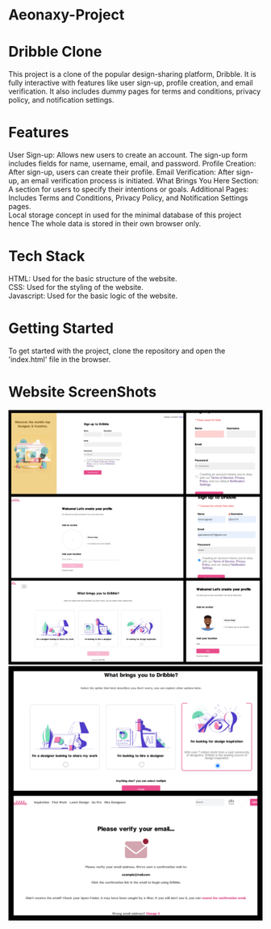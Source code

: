 # Aeonaxy-Project
# Dribble Clone

This project is a clone of the popular design-sharing platform, Dribble. It is fully interactive with features like user sign-up, profile creation, and email verification. It also includes dummy pages for terms and conditions, privacy policy, and notification settings.


# Features

User Sign-up: Allows new users to create an account. The sign-up form includes fields for name, username, email, and password.
Profile Creation: After sign-up, users can create their profile.
Email Verification: After sign-up, an email verification process is initiated.
What Brings You Here Section: A section for users to specify their intentions or goals.
Additional Pages: Includes Terms and Conditions, Privacy Policy, and Notification Settings pages.  
Local storage concept in used for the minimal database of this project hence The whole data is stored in their own browser only.  

# Tech Stack

HTML: Used for the basic structure of the website.  
CSS: Used for the styling of the website.  
Javascript: Used for the basic logic of the website.  

# Getting Started

To get started with the project, clone the repository and open the 'index.html' file in the browser.

# Website ScreenShots

![Preview of ScreenShots](./assets/README%20Images.jpg)
![Preview of ScreenShots](./assets/README%20Images_2.jpg)